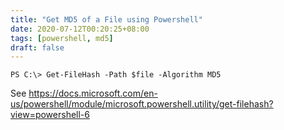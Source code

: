 ```yaml
---
title: "Get MD5 of a File using Powershell"
date: 2020-07-12T00:20:25+08:00
tags: [powershell, md5]
draft: false
---
```


```
PS C:\> Get-FileHash -Path $file -Algorithm MD5
```
See  https://docs.microsoft.com/en-us/powershell/module/microsoft.powershell.utility/get-filehash?view=powershell-6

